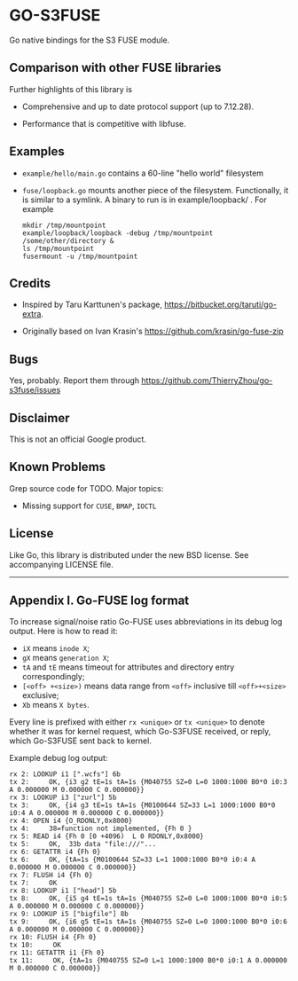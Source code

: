 # GO-S3FUSE

Go native bindings for the S3 FUSE module.

## Comparison with other FUSE libraries

Further highlights of this library is

* Comprehensive and up to date protocol support (up to 7.12.28).

* Performance that is competitive with libfuse.

## Examples

* `example/hello/main.go` contains a 60-line "hello world" filesystem


* `fuse/loopback.go` mounts another piece of the filesystem.
  Functionally, it is similar to a symlink.  A binary to run is in
  example/loopback/ . For example

  ```shell
  mkdir /tmp/mountpoint
  example/loopback/loopback -debug /tmp/mountpoint /some/other/directory &
  ls /tmp/mountpoint
  fusermount -u /tmp/mountpoint
  ```

## Credits

* Inspired by Taru Karttunen's package, https://bitbucket.org/taruti/go-extra.

* Originally based on Ivan Krasin's https://github.com/krasin/go-fuse-zip

## Bugs

Yes, probably.  Report them through
https://github.com/ThierryZhou/go-s3fuse/issues

## Disclaimer

This is not an official Google product.

## Known Problems

Grep source code for TODO.  Major topics:

* Missing support for `CUSE`, `BMAP`, `IOCTL`

## License

Like Go, this library is distributed under the new BSD license.  See
accompanying LICENSE file.

--------

## Appendix I. Go-FUSE log format

To increase signal/noise ratio Go-FUSE uses abbreviations in its debug log
output. Here is how to read it:

- `iX` means `inode X`;
- `gX` means `generation X`;
- `tA` and `tE` means timeout for attributes and directory entry correspondingly;
- `[<off> +<size>)` means data range from `<off>` inclusive till `<off>+<size>` exclusive;
- `Xb` means `X bytes`.

Every line is prefixed with either `rx <unique>` or `tx <unique>` to denote
whether it was for kernel request, which Go-S3FUSE received, or reply, which
Go-S3FUSE sent back to kernel.

Example debug log output:

```
rx 2: LOOKUP i1 [".wcfs"] 6b
tx 2:     OK, {i3 g2 tE=1s tA=1s {M040755 SZ=0 L=0 1000:1000 B0*0 i0:3 A 0.000000 M 0.000000 C 0.000000}}
rx 3: LOOKUP i3 ["zurl"] 5b
tx 3:     OK, {i4 g3 tE=1s tA=1s {M0100644 SZ=33 L=1 1000:1000 B0*0 i0:4 A 0.000000 M 0.000000 C 0.000000}}
rx 4: OPEN i4 {O_RDONLY,0x8000}
tx 4:     38=function not implemented, {Fh 0 }
rx 5: READ i4 {Fh 0 [0 +4096)  L 0 RDONLY,0x8000}
tx 5:     OK,  33b data "file:///"...
rx 6: GETATTR i4 {Fh 0}
tx 6:     OK, {tA=1s {M0100644 SZ=33 L=1 1000:1000 B0*0 i0:4 A 0.000000 M 0.000000 C 0.000000}}
rx 7: FLUSH i4 {Fh 0}
tx 7:     OK
rx 8: LOOKUP i1 ["head"] 5b
tx 8:     OK, {i5 g4 tE=1s tA=1s {M040755 SZ=0 L=0 1000:1000 B0*0 i0:5 A 0.000000 M 0.000000 C 0.000000}}
rx 9: LOOKUP i5 ["bigfile"] 8b
tx 9:     OK, {i6 g5 tE=1s tA=1s {M040755 SZ=0 L=0 1000:1000 B0*0 i0:6 A 0.000000 M 0.000000 C 0.000000}}
rx 10: FLUSH i4 {Fh 0}
tx 10:     OK
rx 11: GETATTR i1 {Fh 0}
tx 11:     OK, {tA=1s {M040755 SZ=0 L=1 1000:1000 B0*0 i0:1 A 0.000000 M 0.000000 C 0.000000}}
```
